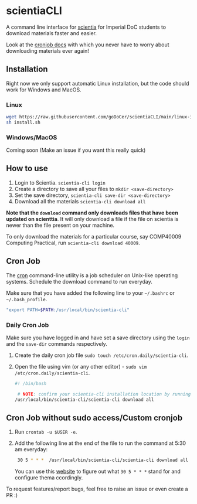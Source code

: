 # scientiaCLI

A command line interface for [scientia](https://scientia.doc.ic.ac.uk) for Imperial DoC students to download materials faster and easier.

Look at the [cronjob docs](https://github.com/goDoCer/scientiaCLI#cron-job) with which you never have to worry about downloading materials ever again!

## Installation

Right now we only support automatic Linux installation, but the code should work for Windows and MacOS.

### Linux

```bash
wget https://raw.githubusercontent.com/goDoCer/scientiaCLI/main/linux-installer.sh
sh install.sh
```

### Windows/MacOS

Coming soon (Make an issue if you want this really quick)

## How to use

1. Login to Scientia. `scientia-cli login`
2. Create a directory to save all your files to `mkdir <save-directory>`
3. Set the save directory, `scientia-cli save-dir <save-directory>`
4. Download all the materials `scientia-cli download all`


**Note that the `download` command only downloads files that have been updated on scienttia**. It will only download a file if the file on scientia is newer than the file present on your machine. 

To only download the materials for a particular course, say COMP40009 Computing Practical, run `scientia-cli download 40009`.

## Cron Job

The [cron](https://en.wikipedia.org/wiki/Cron) command-line utility is a job scheduler on Unix-like operating systems. Schedule the download command to run everyday.

Make sure that you have added the following line to your `~/.bashrc` or `~/.bash_profile`.

```sh
"export PATH=$PATH:/usr/local/bin/scientia-cli"
```

### Daily Cron Job

Make sure you have logged in and have set a save directory using the `login` and the `save-dir` commands respectively.

1. Create the daily cron job file `sudo touch /etc/cron.daily/scientia-cli`.
2. Open the file using vim (or any other editor) - `sudo vim /etc/cron.daily/scientia-cli`.

   ```sh
   #! /bin/bash

    # NOTE: confirm your scientia-cli installation location by running `which scientia-cli` accordingly
   /usr/local/bin/scientia-cli/scientia-cli download all
   ```

## Cron Job without sudo access/Custom cronjob

1. Run `crontab -u $USER -e`.
2. Add the following line at the end of the file to run the command at 5:30 am everyday:

   ```sh
    30 5 * * *  /usr/local/bin/scientia-cli/scientia-cli download all
   ```

   You can use this [website](https://crontab.guru/#30_5_*_*_*) to figure out what `30 5 * * *` stand for and configure thema ccordingly.

To request features/report bugs, feel free to raise an issue or even create a PR :)
